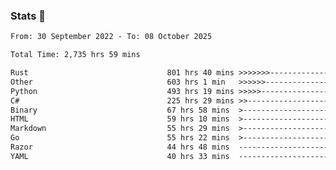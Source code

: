 ### Stats 👋
<!--START_SECTION:waka-->

```txt
From: 30 September 2022 - To: 08 October 2025

Total Time: 2,735 hrs 59 mins

Rust                               801 hrs 40 mins >>>>>>>------------------   29.30 %
Other                              603 hrs 1 min   >>>>>>-------------------   22.04 %
Python                             493 hrs 19 mins >>>>>--------------------   18.03 %
C#                                 225 hrs 29 mins >>-----------------------   08.24 %
Binary                             67 hrs 58 mins  >------------------------   02.48 %
HTML                               59 hrs 10 mins  >------------------------   02.16 %
Markdown                           55 hrs 29 mins  >------------------------   02.03 %
Go                                 55 hrs 22 mins  >------------------------   02.02 %
Razor                              44 hrs 48 mins  -------------------------   01.64 %
YAML                               40 hrs 33 mins  -------------------------   01.48 %
```

<!--END_SECTION:waka-->

<!--
**buhaytza2005/buhaytza2005** is a ✨ _special_ ✨ repository because its `README.md` (this file) appears on your GitHub profile.

Here are some ideas to get you started:

- 🔭 I’m currently working on ...
- 🌱 I’m currently learning ...
- 👯 I’m looking to collaborate on ...
- 🤔 I’m looking for help with ...
- 💬 Ask me about ...
- 📫 How to reach me: ...
- 😄 Pronouns: ...
- ⚡ Fun fact: ...
-->


